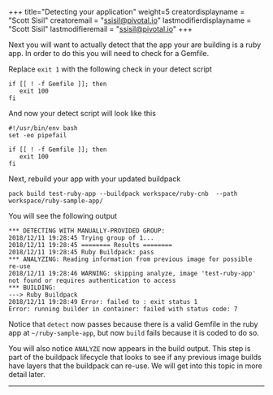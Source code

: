 
+++
title="Detecting your application"
weight=5
creatordisplayname = "Scott Sisil"
creatoremail = "ssisil@pivotal.io"
lastmodifierdisplayname = "Scott Sisil"
lastmodifieremail = "ssisil@pivotal.io"
+++

Next you will want to actually detect that the app your are building is a ruby app. In order to do this you will need to check for a Gemfile.

Replace `exit 1` with the following check in your detect script

```
if [[ ! -f Gemfile ]]; then
   exit 100
fi
```
And now your detect script will look like this

```
#!/usr/bin/env bash
set -eo pipefail

if [[ ! -f Gemfile ]]; then
   exit 100
fi
```

Next, rebuild your app with your updated buildpack

```
pack build test-ruby-app --buildpack workspace/ruby-cnb  --path workspace/ruby-sample-app/
```

You will see the following output

```
*** DETECTING WITH MANUALLY-PROVIDED GROUP:
2018/12/11 19:28:45 Trying group of 1...
2018/12/11 19:28:45 ======== Results ========
2018/12/11 19:28:45 Ruby Buildpack: pass
*** ANALYZING: Reading information from previous image for possible re-use
2018/12/11 19:28:46 WARNING: skipping analyze, image 'test-ruby-app' not found or requires authentication to access
*** BUILDING:
---> Ruby Buildpack
2018/12/11 19:28:49 Error: failed to : exit status 1
Error: running builder in container: failed with status code: 7
```

Notice that `detect` now passes because there is a valid Gemfile in the ruby app at `~/ruby-sample-app`, but now `build` fails because it is coded to do so.

You will also notice `ANALYZE` now appears in the build output.  This step is part of the buildpack lifecycle that looks to see if any previous image builds have layers that the buildpack can re-use. We will get into this topic in more detail later.

---
